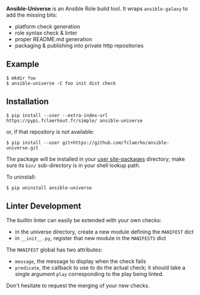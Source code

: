 
**Ansible-Universe** is an Ansible Role build tool.
It wraps `ansible-galaxy` to add the missing bits:
  * platform check generation
  * role syntax check & linter
  * proper README.md generation
  * packaging & publishing into private http repositories


Example
-------

	$ mkdir foo
	$ ansible-universe -C foo init dist check


Installation
------------

	$ pip install --user --extra-index-url https://pypi.fclaerhout.fr/simple/ ansible-universe

or, if that repository is not available:

	$ pip install --user git+https://github.com/fclaerho/ansible-universe.git

The package will be installed in your [user site-packages](https://www.python.org/dev/peps/pep-0370/#specification) directory; make sure its `bin/` sub-directory is in your shell lookup path.

To uninstall:

	$ pip uninstall ansible-universe


Linter Development
------------------

The builtin linter can easily be extended with your own checks:
  * in the universe directory, create a new module defining the `MANIFEST` dict
  * in `__init__.py`, register that new module in the `MANIFESTS` dict

The `MANIFEST` global has two attributes:
  * `message`, the message to display when the check fails
  * `predicate`, the callback to use to do the actual check;
     it should take a single argument `play` corresponding to the play being linted.

Don't hesitate to request the merging of your new checks.
